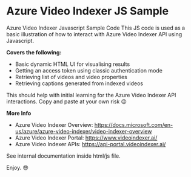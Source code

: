 # Azure Video Indexer JS Sample
Azure Video Indexer Javascript Sample Code
This JS code is used as a basic illustration of how to interact with Azure Video Indexer API using Javascript.

**Covers the following:**
- Basic dynamic HTML UI for visualising results
- Getting an access token using classic authentication mode
- Retrieving list of videos and video properties
- Retrieving captions generated from indexed videos

This should help with initial learning for the Azure Video Indexer API interactions. Copy and paste at your own risk 😉

**More Info**
- Azure Video Indexer Overview: https://docs.microsoft.com/en-us/azure/azure-video-indexer/video-indexer-overview 
- Azure Video Indexer Portal: https://www.videoindexer.ai/
- Azure Video Indexer APIs: https://api-portal.videoindexer.ai/

See internal documentation inside html/js file.

Enjoy. 😎

